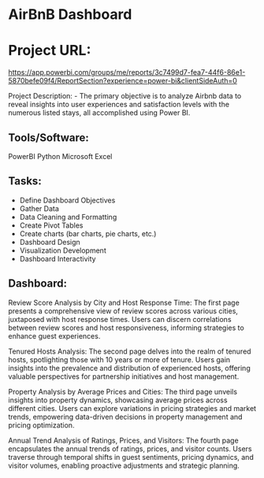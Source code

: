 # AirBnB Dashboard

# Project URL: 
https://app.powerbi.com/groups/me/reports/3c7499d7-fea7-44f6-86e1-5870befe09f4/ReportSection?experience=power-bi&clientSideAuth=0

Project Description: - The primary objective is to analyze Airbnb data to reveal insights into user experiences and satisfaction levels with the numerous listed stays, all accomplished using Power BI.

## Tools/Software:
PowerBI
Python
Microsoft Excel 

## Tasks:
*  Define Dashboard Objectives
*  Gather Data
*  Data Cleaning and Formatting
*  Create Pivot Tables
*  Create charts (bar charts, pie charts, etc.)
*  Dashboard Design
*  Visualization Development
*  Dashboard Interactivity


## Dashboard:

Review Score Analysis by City and Host Response Time:
The first page presents a comprehensive view of review scores across various cities, juxtaposed with host response times. Users can discern correlations between review scores and host responsiveness, informing strategies to enhance guest experiences.

Tenured Hosts Analysis:
The second page delves into the realm of tenured hosts, spotlighting those with 10 years or more of tenure. Users gain insights into the prevalence and distribution of experienced hosts, offering valuable perspectives for partnership initiatives and host management.

Property Analysis by Average Prices and Cities:
The third page unveils insights into property dynamics, showcasing average prices across different cities. Users can explore variations in pricing strategies and market trends, empowering data-driven decisions in property management and pricing optimization.

Annual Trend Analysis of Ratings, Prices, and Visitors:
The fourth page encapsulates the annual trends of ratings, prices, and visitor counts. Users traverse through temporal shifts in guest sentiments, pricing dynamics, and visitor volumes, enabling proactive adjustments and strategic planning.
